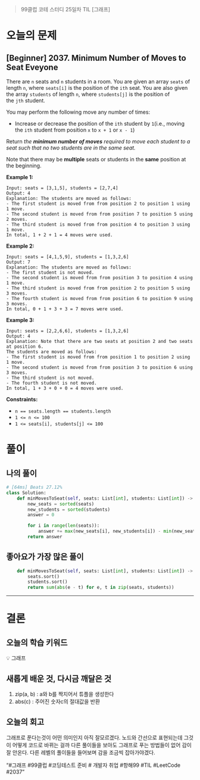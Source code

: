> 99클럽 코테 스터디 25일차 TIL [그래프]
> 

# 오늘의 문제

## [Beginner] 2037. Minimum Number of Moves to Seat Eveyone

There are `n` seats and `n` students in a room. You are given an array `seats` of length `n`, where `seats[i]` is the position of the `ith` seat. You are also given the array `students` of length `n`, where `students[j]` is the position of the `jth` student.

You may perform the following move any number of times:

- Increase or decrease the position of the `ith` student by `1`(i.e., moving the `ith` student from position `x` to `x + 1` or `x - 1`)

Return *the **minimum number of moves** required to move each student to a seat such that no two students are in the same seat.*

Note that there may be **multiple** seats or students in the **same** position at the beginning.

**Example 1:**

```
Input: seats = [3,1,5], students = [2,7,4]
Output: 4
Explanation: The students are moved as follows:
- The first student is moved from from position 2 to position 1 using 1 move.
- The second student is moved from from position 7 to position 5 using 2 moves.
- The third student is moved from from position 4 to position 3 using 1 move.
In total, 1 + 2 + 1 = 4 moves were used.

```

**Example 2:**

```
Input: seats = [4,1,5,9], students = [1,3,2,6]
Output: 7
Explanation: The students are moved as follows:
- The first student is not moved.
- The second student is moved from from position 3 to position 4 using 1 move.
- The third student is moved from from position 2 to position 5 using 3 moves.
- The fourth student is moved from from position 6 to position 9 using 3 moves.
In total, 0 + 1 + 3 + 3 = 7 moves were used.

```

**Example 3:**

```
Input: seats = [2,2,6,6], students = [1,3,2,6]
Output: 4
Explanation: Note that there are two seats at position 2 and two seats at position 6.
The students are moved as follows:
- The first student is moved from from position 1 to position 2 using 1 move.
- The second student is moved from from position 3 to position 6 using 3 moves.
- The third student is not moved.
- The fourth student is not moved.
In total, 1 + 3 + 0 + 0 = 4 moves were used.

```

**Constraints:**

- `n == seats.length == students.length`
- `1 <= n <= 100`
- `1 <= seats[i], students[j] <= 100`

# 풀이

## 나의 풀이

```python
# [64ms] Beats 27.12%
class Solution:
    def minMovesToSeat(self, seats: List[int], students: List[int]) -> int:
        new_seats = sorted(seats)
        new_students = sorted(students)
        answer = 0

        for i in range(len(seats)):
            answer += max(new_seats[i], new_students[i]) - min(new_seats[i], new_students[i])
        return answer
```

## 좋아요가 가장 많은 풀이

```python
    def minMovesToSeat(self, seats: List[int], students: List[int]) -> int:
        seats.sort()
        students.sort()
        return sum(abs(e - t) for e, t in zip(seats, students))
```

---

# 결론

## 오늘의 학습 키워드

<aside>
💡 그래프

</aside>

## 새롭게 배운 것, 다시금 깨달은 것

1. zip(a, b) : a와 b를 짝지어서 튜플을 생성한다
2. abs(c) : 주어진 숫자c의 절대값을 반환

## 오늘의 회고

그래프로 푼다는것이 어떤 의미인지 아직 잘모르겠다.
노드와 간선으로 표현되는데 그것이 어떻게 코드로 바뀌는 걸까
다른 풀이들을 보아도 그래프로 푸는 방법들이 없어 감이 잘 안온다.
다른 레벨의 풀이들을 들어보며 감을 조금씩 잡아가야겠다.

“#그래프 #99클럽 #코딩테스트 준비 # 개발자 취업 #항해99 #TIL #LeetCode #2037”